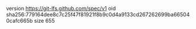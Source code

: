 version https://git-lfs.github.com/spec/v1
oid sha256:779164dee8c7c25f47f81921f8b9c0d4a9133cd267262699ba665040cafc665b
size 655
